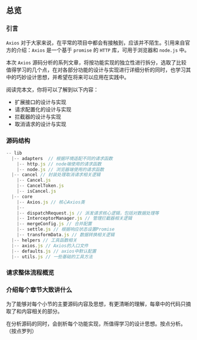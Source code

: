 ## 总览

### 引言

`Axios` 对于大家来说，在平常的项目中都会有接触到，应该并不陌生。引用来自官方的介绍：`Axios` 是一个基于 `promise` 的 `HTTP` 库，可用于浏览器和 `node.js` 中。

本次 `Axios` 源码分析的系列文章，将按功能实现的独立性进行拆分，选取了比较值得学习的几个点，在对各部分功能的设计与实现进行详细分析的同时，也学习其中的巧妙设计思想，并希望在将来可以应用在实践中。

阅读完本文，你将可以了解到以下内容：
- 扩展接口的设计与实现
- 请求配置化的设计与实现
- 拦截器的设计与实现
- 取消请求的设计与实现

### 源码结构

```javascript
-- lib
  |-- adapters  // 根据环境适配不同的请求函数
    |-- http.js // node端使用的请求函数
    |-- node.js // 浏览器端使用的请求函数
  |-- cancel // 封装处理取消请求相关逻辑
    |-- Cancel.js
    |-- CancelToken.js
    |-- isCancel.js
  |-- core
    |-- Axios.js // 核心Axios类
    |-- 
    |-- dispatchRequest.js // 派发请求核心逻辑，包括对数据处理等
    |-- InterceptorManager.js // 管理拦截器相关逻辑
    |-- mergeConfig.js // 合并配置
    |-- settle.js // 根据响应状态设置Promise
    |-- transformData.js // 数据转换相关逻辑
  |-- helpers // 工具函数相关
  |-- axios.js // Axios的入口文件
  |-- defaults.js // axios中默认配置
  |-- utils.js // 一些基础的工具方法


```

### 请求整体流程概览




### 介绍每个章节大致讲什么

为了能够对每个小节的主要源码内容及思想，有更清晰的理解，每章中的代码只摘取了和内容相关的部分。




在分析源码的同时，会剖析每个功能实现，所值得学习的设计思想。按点分析。（按点罗列）
